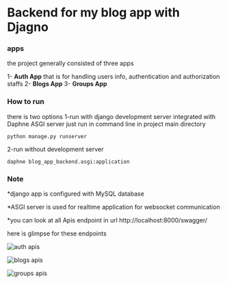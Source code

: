 # Backend for my blog app with Djagno

### apps
the project generally consisted of three apps

1- **Auth App** that is for handling users info, authentication and authorization staffs
2- **Blogs App**
3- **Groups App**

### How to run
there is two options
1-run with django development server integrated with Daphne ASGI server just run in command line in project main directory
```
python manage.py runserver
```
2-run without development server
```
daphne blog_app_backend.asgi:application
```

### Note

*django app is configured with MySQL database

*ASGI server is used for realtime application for websocket communication

*you can look at all Apis endpoint in url http://localhost:8000/swagger/

here is glimpse for these endpoints

![auth apis](https://drive.google.com/file/d/1k3xPrgGW7OJV55cqsHrJmbSjF8DQOMki/view?usp=drive_link)

![blogs apis](https://drive.google.com/file/d/1r9i9sAaovZzyqKeqbj20_u0tCjNONha9/view?usp=drive_link)

![groups apis](https://drive.google.com/file/d/1qXpQy_QXRrPCDim4l3Z0MBAq06fHM-Lv/view?usp=drive_link)

